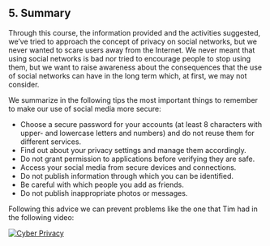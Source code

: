 ## 5. Summary
Through this course, the information provided and the activities suggested, we’ve tried to approach the concept of privacy on social networks, but we never wanted to scare users away from the Internet. We never meant that using social networks is bad nor tried to encourage people to stop using them, but we want to raise awareness about the consequences that the use of social networks can have in the long term which, at first, we may not consider.

We summarize in the following tips the most important things to remember to make our use of social media more secure:

* Choose a secure password for your accounts (at least 8 characters with upper- and lowercase letters and numbers) and do not reuse them for different services.
* Find out about your privacy settings and manage them accordingly.
* Do not grant permission to applications before verifying they are safe.
* Access your social media from secure devices and connections.
* Do not publish information through which you can be identified.
* Be careful with which people you add as friends.
* Do not publish inappropriate photos or messages.

Following this advice we can prevent problems like the one that Tim had in the following video:

[![Cyber Privacy](https://img.youtube.com/vi/H0I7jQb37bo/0.jpg)](https://www.youtube.com/watch?v=H0I7jQb37bo)
